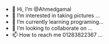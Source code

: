 - 👋 Hi, I’m @Ahmedgamal
- 👀 I’m interested in taking pictures ...
- 🌱 I’m currently learning programing...
- 💞️ I’m looking to collaborate on ...
- 📫 How to reach me 01283822367 ...

<!---
Ahmedgamal2908/Ahmedgamal2908 is a ✨ special ✨ repository because its `README.md` (this file) appears on your GitHub profile.
You can click the Preview link to take a look at your changes.
--->
